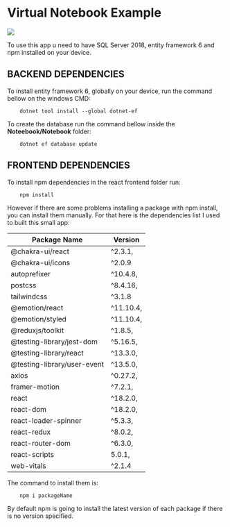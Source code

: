 #     Virtual Notebook Example

![](https://i.imgur.com/g6XpBm1.gif)

To use this app u need to have SQL Server 2018, entity framework 6 and npm installed on your device.

## BACKEND DEPENDENCIES

To install entity framework 6, globally on your device, run the command bellow on the windows CMD:

```
    dotnet tool install --global dotnet-ef
```

To create the database run the command bellow inside the **Noteebook/Notebook** folder:

```
    dotnet ef database update
```

## FRONTEND DEPENDENCIES

To install npm dependencies in the react frontend folder run:

```
    npm install
```

However if there are some problems installing a package with npm install, you can install them manually. For that here is the dependencies list I used to built this small app:

Package Name | Version
------------ | --------
@chakra-ui/react| ^2.3.1,
@chakra-ui/icons| ^2.0.9
autoprefixer| ^10.4.8,
postcss| ^8.4.16,
tailwindcss| ^3.1.8
@emotion/react| ^11.10.4,
@emotion/styled| ^11.10.4,
@reduxjs/toolkit| ^1.8.5,
@testing-library/jest-dom| ^5.16.5,
@testing-library/react| ^13.3.0,
@testing-library/user-event| ^13.5.0,
axios| ^0.27.2,
framer-motion| ^7.2.1,
react| ^18.2.0,
react-dom| ^18.2.0,
react-loader-spinner| ^5.3.3,
react-redux| ^8.0.2,
react-router-dom| ^6.3.0,
react-scripts| 5.0.1,
web-vitals| ^2.1.4

The command to install them is:

```
    npm i packageName
```

By default npm is going to install the latest version of each package if there is no version specified.